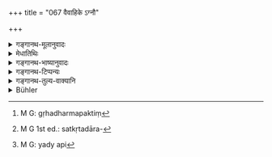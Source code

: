 +++
title = "067 वैवाहिके ऽग्नौ"

+++

<details><summary>गङ्गानथ-मूलानुवादः</summary>

In the marriage-fire the householder should perform the ‘gṛhya’ rites; as also the rite of the ‘five sacrifices’ and the daily cooking.—(67)
</details>

<details><summary>मेधातिथिः</summary>

अतिक्रान्तं विवाहप्रकरणम् । कृतो विवाहो यस्मिन्न् **अग्नौ** तत्र **कुर्वीत गृह्यं कर्म**, अग्निसाध्यम् अष्टकापार्वणश्राद्धहोमादि गृह्यस्मृतिकारैर् उक्तम् । **पञ्चयज्ञा** वक्ष्यमाणास् तेषां **विधानम्** अनुष्ठानम्, तस्मिन्न् एवाग्नौ । 

- <u>यद्य्</u> अप्य् अविशेषेण **पञ्चयज्ञविधानम्** इत्य् उक्तं तथापि वैश्वदेवहोमो ऽग्निसाध्यः, उदकतर्पणादौ तु न किंचिद् अग्निना कार्यम् । कथं तर्हि निर्देशो ऽग्नौ पञ्चयज्ञविधानं कार्यम् इति । 

- <u>केचिद्</u> आहुर् एकापि सप्तमी विषयभेदाद् भिद्यते । तस्मात् पञ्चयज्ञैकदेशे पञ्चयज्ञशब्दः प्रयुक्तः । 

- <u>अथ वा</u> **पञ्चयज्ञविधानम्** इत्य् अत्र **अग्नाउ** इति न संबध्यते, वैश्वदेवहोमस्य पूर्वेणैवाग्न्यधिकरणस्य सिद्धत्वात् । एवं संबन्धः क्रियते- गृही तु **पञ्चयज्ञविधानं** कुर्यात् । **अग्नौ** तु **वैवाहिके** गृह्यकर्मपक्तिं[^१२२] **चान्वाहिकीम्** अग्नाव् इत्य् अपेक्ष्यते । 


[^१२२]:
     M G: gṛhadharmapaktiṃ

- गृहशब्दो दारवचनः । **गृही** तु स कृतदारपरिग्रहो[^१२३] भार्याद्वितीय इदम् इदं कुर्याद् इति । विवाहे चाग्निः कैश्चिद् गृह्यकारैर् अरणिनिर्मन्थनाद् आधातव्य इत्य् उक्तम् । अपरैर् यतः कुतश्चिद् दीप्यमानम् आनीय होतव्यम् इति । अनेन तस्मिन् **गृह्यम्** इति वचनेन धारणम् अग्नेर् अर्थाद् उक्तं भवति । 


[^१२३]:
     M G 1st ed.: satkṛtadāra-

- <u>अत्र केचिद्</u> आहुः । शूद्रस्यापि वैवाहिकाग्निधारणम् अस्ति, तस्यापि पाकयज्ञाधिकारात् । न चात्र जातिविशेष उपात्तः,  केवलं "**गृही**" इति श्रुतम् । शूद्रो ऽपि गृही, तस्यापि दारपरिग्रहस्योक्तत्वात् । एतद् एवान्यत्र पठितम् ।

- कर्म स्मार्थं विवाहाग्नौ कुर्वीत प्रयहं गृही । इति । (य्ध् १.९६)

- <u>अत्रोच्यते</u> । **गृह्यं कर्म वैवाहिके ऽग्नाव्** इति श्रुतम् । न च गृह्यं नाम किंचित् कर्मास्ति । तत्र गृह्यस्मृतिकारोक्तं गृह्यम् इति लक्षणया मन्तव्यम् । गृह्यकारैश् च त्रैवर्णिकानां एव कर्माम्नातम्, न शूद्रस्य- "उक्तानि वैतानिकानि गृह्याणि वक्ष्यामः" (आश्ग् १.१.१) इति । उक्तानुकीर्तनस्य एतद् एव प्रयोजनं येषाम् एव वैतानिकेष्व् अधिकारस् तेषाम् एव गृह्येष्व् इति, न पुनर् यथान्यैर् व्याख्यातं तद् धर्मप्रात्यर्थम् । तादर्थ्ये हि विवक्षिते "तस्याग्निहोत्रेण प्रादुष्करणहोमकालौ व्याख्यातौ" (आश्ग् १.९.४) इति नावक्ष्यत् । न च गृहे भवं गृह्यम् इति युक्तम् । शालावचनो गृहशब्दो दारवचनो वा । न तावत् कस्यचित् कर्मणः शालाधिकरणत्वेन विशेषतः समाम्नाता यद् गृहम् इत्य् अनूद्य गृहिणो विधीयते । यद् अपि गृहसंस्कारकं वास्तुपरीक्षादि तद् अपि त्रैवर्णिकानाम् एव, न शूद्रस्य । अथ दारवचनस् तत्रापि गृहीत्य् अनेनैव गतत्वान् न किंचित् । 

- यद् अपि[^१२४] स्मृत्यन्तरम्-


[^१२४]:
     M G: yady api

- कर्म स्मार्तं विवाहाग्नौ कुर्वीत प्रत्यहं गृही ।

- दायकालाह्र्ते वापि श्रौतं वैतानिकाग्निषु ॥ (य्ध् १.९७)

इति, अत्रापि किंचित् स्मार्तम् इति विशेषानुपादानाद् अन्यसापेक्षतैव । न हि सर्वम् अग्नौ स्मार्तं कर्म संभवति । न च होमविषयत्वे प्रमाणम् अस्ति । न ह्य् अवश्यम् अग्न्यधिकरण एव होमः । 

- तस्माद् गृह्यकारोक्तं **गृह्यम्** इति वक्तव्यम् । एते हि स्मृती गृह्यकारविहितं कर्मानुवदतः । तथा च कुतः शूद्रस्याग्निपरिग्रहः । किं च "श्रौतं वैतानिकाग्निषु" इति अपरं तत्राम्नायते, तत्र अवश्यम् अयं त्रैवर्णिकविषय एषितव्यः । स एव पूर्वत्र चातुर्वर्ण्यपर उत्तरत्र त्रैवर्णिकपर इत्य् एकस्य शब्दस्य तात्पर्यभेदो ऽभ्युपगतः स्यात् । न चाभेदे संभवति भेदो न्याय्यः । अन्वहं भव्**आन्वाहिक्**ई । प्रतिदिवसं यः पाको भुक्त्यर्थः स तस्मिन्न् एवाग्नौ कर्तव्यः ॥ ३.५७ ॥
</details>

<details><summary>गङ्गानथ-भाष्यानुवादः</summary>

The section on Marriage is finished.

In the fire in which the marriage-rites have been performed, one should perform the ‘Gṛhya rites,’—*i.e*., rites that have been prescribed by the authors of *Gṛhyasūtras* as to be performed with the help of fire;
*e.g*., the *Aṣṭakā śrāddha*, the *Pārvaṇaśrāddha*, Libations, and so
forth.

‘*Five sacrifices*’—to be described later on;—‘*the rite*,’ the performance of these—(should be done) in that same fire.

“Though the text speaks of the ‘five sacrifices’ without any specification, yet (among them) the Vaiśvadeva-offering alone is to be made in the fire; in the offering of the water-libations, etc., there is no need for the fire. Why then should the text speak of the ‘rite of five sacrfices’ as to be performed *in the fire*?”

Some people explain that, though the locative ending is one only, yet it may be regarded as diverse in reference to the diversity in the objects; hence, in the present context, the term ‘five sacrifices’ has been used in the sense of a part only of the five sacrifices.’

Or (another explanation is that), the phrase, ‘*in the* *f* *ire*,’ is not to be construed with the ‘*rite of the five sacrifices*,’—the Vaiśvadeva-offering, which is made into fire, being already included in the preceding phrase (‘*gṛhya* rite ’). The construction in this case would be—‘the Householder should perform the rite of the five sacrifices, and in the Marriage-fire he should perform the *gṛhya* or domestic rites, as also the daily cooking.’

The term ‘*gṛha*,’ *house*,’ denotes *wife*; hence what is meant is that the ‘*householder*,’ *i.e*., one, who has married a wife, should perform the rites, in association with one’s wife.

Some writers on the Gṛhyasūtras have declared that at marriage, fire should be produced by the friction of two sticks; while, according to others, one may bring burning fire from anywhere he likes and make his offerings into that.

The injunction that the domestic rites shall be performed in the marriage-fire implies that the fire kindled at marriage shall be kept up.

On this point some people make the following observations:—The maintaining of the marriage-fire should be necessary for the *Śūdra* also; as for him. also the performance of the ‘*Pākayajña*’ has been ordained; nor does the present text specify any particular caste; all that is found is the general term ‘householder,’ and the *Śūdra* also is a ‘householder,’ the marrying of a wife being prescribed for him also. This is what has beeu declared elsewhere (in Yājñavalkya, *Ācāra*, 97)—‘The householder should everyday perform the *smārta* rites in the marriage-tire.’”

Our answer to the above is as follows:—What has been declared is that ‘Gṛhya rites are to be performed in the marriage-fire;’ but there is no special rite named ‘*gṛhya*;’ hence the name ‘*gṛhya*’ should be taken as indirectly indicating the rites prescribed by writers on
*Gṛhyasūtras*; and these writers have prescribed the rites for the three
higher castes only, and not for the *Śūdra*. In fact, in the Gṛhyasūtras we find a summing up in the words—‘The sacrificial rites have been described, we are now going to describe the Gṛhya rites;’ and the purpose for which these words have beeu added is to imply that ‘those persons only are entitled to the performance of the *Gṛhya* rites who are entitled to that of the *sacrificial* ones;’ and it is not meant, as it has been explained by others, that the latter constitute the duty of others also. If this had been meant, then it would not have been asserted that—‘the times for *Prāduṣkaraṇa* and Homa are analogous to those of the *Agnihotra*.’ Nor, again, is it right to take the term ‘*gṛhya*’ to mean ‘pertaining to the home’ (domestic); for the term ‘home’ (*gṛha*) could only mean either ‘house’ or ‘wife;’ now, as a matter of fact, for no rite has the ‘house’ been specifically prescribed as the location, in view of which the rite could be prescribed for the householder in terms of the ‘house,’ Then, again, such rites also as are performed for the sanctification of one’s house—such for instance, as the testing of the building-site, and so forth—have been prescribed for the three higher castes only, and not for the *Śūdra*. If, on the other hand, the term ‘home’ means the ‘wife,’ then the act meant having been already implied by the term ‘householder,’ the name ‘*gṛhya*’ would be superfluous.

As for the statement in the other *Smṛti* (Yājavalkya, *Ācāra* 97)—‘The householder should every-day perform *Smārta* rites in the Marriage-fire, or in the fire set up at the time of partition, and the
*Śrauta* rites in the sacrificial fires,’—here also, since it has not
been specifically stated what the ‘*smārta* rites’ are, the statement must be taken as qualified by some other statement; specially because, as a matter of fact, all *smārta* rites cannot be performed in fire; nor is there anything to indicate that the term refers to *Homa* (offerings into fire) only; nor, again, is it necessary that all *Homa* -offerings shall be made into fire.

From all this the term ‘gṛhya’ has to be explained as standing for the
*rites prescribed by the* authors of *Gṛhyasūtras*. Both these *smṛti-*
texts (the present one, and Yājñavalkya I, 97) only refer to what has been prescribed by the authors of *Gṛhyasūtras*. So that how could there be any setting up of the fire by a *Śūdra?*

Further, Yājñavalkya’s text lays down the additional fact that ‘Śrauta rites are to be performed in the sacrificial fire;’ and this must be taken as pertaining to the three higher castes only. Under the circumstances, if the former statement (regarding *smārta* rites) were taken as pertaining to all the four castes, and the latter (regarding the *śrauta* rites) to three castes only, then this would involve the incongruity of one and the same set of words having two different imports. And, so long as a uniform import can be found, there can be no justification for admitting such a diversity.

‘*Daily*’—that which is done day after day; *e.g*., the cooking that is done every day for one’s own food;—this also is to be done in the same fire.—(67)
</details>

<details><summary>गङ्गानथ-टिप्पन्यः</summary>

*Medhātithi* (P. 217, l. 27)—‘*Etadevānyatra paṭhitam*’.—The verse is
quoted from Yājñavalkya (1.97), where *Mitākṣarā* explains the phrase
‘*smārtam karma*’ as ‘the Vaiśvadeva and other religious rites
prescribed in the *Smṛtis*’, as also ‘the ordinary worldly acts of
cooking and the like’, while *Aparārka* explains it simply as ‘acts laid
down in the *Smṛtis*’.

This verse is quoted in *Nirṇayasindhu* (p. 301);—and in *Śāntimayūkha*
(p. 4).
</details>

<details><summary>गङ्गानथ-तुल्य-वाक्यानि</summary>

*Gautama* (5.7-9).—‘The installation of Fire begins either with marriage
or with succession to property; in that are the Gṛhya-rites to be
performed; as also the sacrifices to Gods, Pitṛs and Men, and also Vedic
Study.’

*Yājñavalkya* (1. 97).—‘The Householder should every day perform the
Smārta-rites in the marriage-tire, or in the fire installed at the time
of succession to property; and the Śrauta rites are to he performed in
the Śrauta Fire.’

*Viṣṇu* (59.1-3).—‘The Householder shall perform the Pākayajñas in the
Marriage-Fire; also the Agnihotra, both morning and evening; he shall
also pour libations to the Gods.’

*Baudhāyana* (2.2.75).—‘The installation of Fire begins with marriage;
in that should the rites be performed till such time as the regular
Laying of the Fire.’

*Śātātapa* (Vīramitrodaya-Āhnika, p. 393).—‘The Vaiśvadeva offering may
be made either in the ordinary fire or in the Vedic fire.’

*Aṅgiras* (Vīramitrodaya-Āhnika, p. 393).—‘Homa is prescribed as to be
done in that fire in which one cooks his food.’

*Vyāsa* (Vīramitrodaya-Āhnika, p. 393).—‘All the Pākayajñas are to he
offered in the Marriage Fire.’

*Kāmandaka* (2.25-26).—‘The duties of a Householder are to perform the
Agnihotra, to live by the prescribed professions and to avoid sexual
intercourse on the Parvas. The duties of those who have married and
settled down are—to worship gods, pitṛs and guests, to show mercy to the
poor and the distressed and to live according to *Śruti* and *Smṛti*.’
</details>

<details><summary>Bühler</summary>

067	With the sacred fire, kindled at the wedding, a householder shall perform according to the law the domestic ceremonies and the five (great) sacrifices, and (with that) he shall daily cook his food.
</details>
